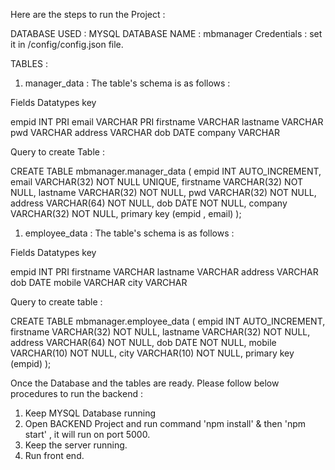 Here are the steps to run the Project :

DATABASE USED : MYSQL
DATABASE NAME : mbmanager
Credentials   : set it in /config/config.json file.

TABLES :

1. manager_data : The table's schema is as follows :

Fields    Datatypes   key

empid     INT         PRI
email     VARCHAR     PRI
firstname VARCHAR
lastname  VARCHAR
pwd       VARCHAR
address   VARCHAR
dob       DATE
company   VARCHAR

Query to create Table :

CREATE TABLE mbmanager.manager_data (
empid INT AUTO_INCREMENT,
email VARCHAR(32) NOT NULL UNIQUE,
firstname VARCHAR(32) NOT NULL,
lastname VARCHAR(32) NOT NULL,
pwd VARCHAR(32) NOT NULL,
address VARCHAR(64) NOT NULL,
dob DATE NOT NULL,
company VARCHAR(32) NOT NULL,
primary key (empid , email)
);

1. employee_data : The table's schema is as follows :

Fields    Datatypes   key

empid     INT         PRI
firstname VARCHAR
lastname  VARCHAR
address   VARCHAR
dob       DATE
mobile    VARCHAR
city      VARCHAR

Query to create table :

CREATE TABLE mbmanager.employee_data (
empid INT AUTO_INCREMENT,
firstname VARCHAR(32) NOT NULL,
lastname VARCHAR(32) NOT NULL,
address VARCHAR(64) NOT NULL,
dob DATE NOT NULL,
mobile VARCHAR(10) NOT NULL,
city VARCHAR(10) NOT NULL,
primary key (empid)
);

Once the Database and the tables are ready. Please follow below procedures to run the backend :

1. Keep MYSQL Database running
2. Open BACKEND Project and run command 'npm install' & then 'npm start' , it will run on port 5000.
3. Keep the server running.
4. Run front end.